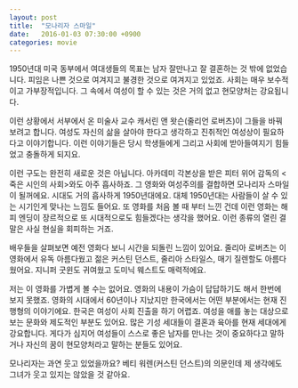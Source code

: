 ```yaml
---
layout: post
title:  "모나리자 스마일"
date:   2016-01-03 07:30:00 +0900
categories: movie
---
```


1950년대 미국 동부에서 여대생들의 목표는 남자 잘만나고 잘 결혼하는 것 밖에 없었습니다. 피임은 나쁜 것으로 여겨지고 불경한 것으로 여겨지고 있었죠. 사회는
매우 보수적이고 가부장적입니다. 그 속에서 여성이 할 수 있는 것은 거의 없고 현모양처는 강요됩니다.

이런 상황에서 서부에서 온 미술사 교수 캐서린 앤 왓슨(줄리언 로버츠)이 그들을 바꿔 보려고 합니다. 여성도 자신의 삶을 살아야 한다고 생각하고 진취적인 여성상이
필요하다고 이야기합니다. 이런 이야기들은 당시 학생들에게 그리고 사회에 받아들여지기 힘들었고 충돌하게 되지요.

이런 구도는 완전히 새로운 것은 아닙니다. 아카데미 각본상을 받은 피터 위어 감독의 <죽은 시인의 사회>와도 아주 흡사하죠. 그 영화와 여성주의를 결합하면 모나리자
스마일이 될꺼에요. 시대도 거의 흡사하게 1950년대에요. 대체 1950년대는 사람들이 살 수 있는 시기인게 맞나는 느낌도 들어요. 또 영화를 처음 볼 때 부터 느낀
건데 이런 영화는 해피 엔딩이 장르적으로 또 시대적으로도 힘들겠다는 생각을 했어요. 이런 종류의 열린 결말은 사실 현실을 회피하는 거죠.

배우들을 살펴보면 예전 영화다 보니 시간을 되돌린 느낌이 있어요. 줄리아 로버츠는 이 영화에서 유독 아름다웠고 젊은 커스틴 던스트, 줄리아 스타일스,
매기 질렌할도 아름다웠어요. 지니퍼 굿윈도 귀여웠고 도미닉 웨스트도 매력적에요.

저는 이 영화를 가볍게 볼 수는 없어요. 영화의 내용이 가슴이 답답하기도 해서 한번에 보지 못했죠. 영화의 시대에서 60년이나 지났지만 한국에서는 어떤 부분에서는
현재 진행형의 이야기에요. 한국은 여성이 사회 진출을 하기 어렵죠. 여성을 애를 놓는 대상으로 보는 문화와 제도적인 부분도 있어요. 많은 기성 세대들이 결혼과
육아를 현재 세대에게 강요합니다. 게다가 심지어 여성들이 스스로 좋은 남자를 만나는 것이 중요하다고 말하거나 자신의 꿈이 현모양처라고 말하는 분들도 있어요.

모나리자는 과연 웃고 있었을까요? 베티 워렌(커스틴 던스트)의 의문인데 제 생각에도 그녀가 웃고 있지는 않았을 것 같아요.
